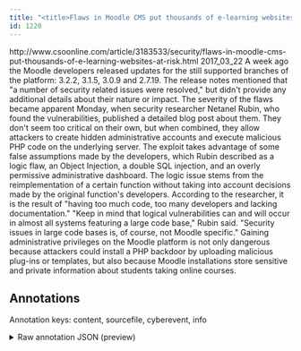 ```yaml
---
title: "<title>Flaws in Moodle CMS put thousands of e-learning websites at risk | CSO Online</title>"
id: 1220
---
```


<title>Flaws in Moodle CMS put thousands of e-learning websites at risk | CSO Online</title>
<source> http://www.csoonline.com/article/3183533/security/flaws-in-moodle-cms-put-thousands-of-e-learning-websites-at-risk.html </source>
<date> 2017_03_22 </date>
<text>
A week ago the Moodle developers released updates for the still supported branches of the platform: 3.2.2, 3.1.5, 3.0.9 and 2.7.19.
The release notes mentioned that "a number of security related issues were resolved," but didn't provide any additional details about their nature or impact.
The severity of the flaws became apparent Monday, when security researcher Netanel Rubin, who found the vulnerabilities, published a detailed blog post about them.
They don't seem too critical on their own, but when combined, they allow attackers to create hidden administrative accounts and execute malicious PHP code on the underlying server.
The exploit takes advantage of some false assumptions made by the developers, which Rubin described as a logic flaw, an Object Injection, a double SQL injection, and an overly permissive administrative dashboard.
The logic issue stems from the reimplementation of a certain function without taking into account decisions made by the original function's developers.
According to the researcher, it is the result of "having too much code, too many developers and lacking documentation."
"Keep in mind that logical vulnerabilities can and will occur in almost all systems featuring a large code base," Rubin said.
"Security issues in large code bases is, of course, not Moodle specific."
Gaining administrative privileges on the Moodle platform is not only dangerous because attackers could install a PHP backdoor by uploading malicious plug-ins or templates, but also because Moodle installations store sensitive and private information about students taking online courses.
</text>



## Annotations

Annotation keys: content, sourcefile, cyberevent, info

<details>
<summary>Raw annotation JSON (preview)</summary>

```json
{
  "content": "A week ago the Moodle developers released updates for the still supported branches of the platform: 3.2.2, 3.1.5, 3.0.9 and 2.7.19. The release notes mentioned that \"a number of security related issues were resolved,\" but didn't provide any additional details about their nature or impact. The severity of the flaws became apparent Monday, when security researcher Netanel Rubin, who found the vulnerabilities, published a detailed blog post about them. They don't seem too critical on their own, but when combined, they allow attackers to create hidden administrative accounts and execute malicious PHP code on the underlying server. The exploit takes advantage of some false assumptions made by the developers, which Rubin described as a logic flaw, an Object Injection, a double SQL injection, and an overly permissive administrative dashboard. The logic issue stems from the reimplementation of a certain function without taking into account decisions made by the original function's developers. According to the researcher, it is the result of \"having too much code, too many developers and lacking documentation.\" \"Keep in mind that logical vulnerabilities can and will occur in almost all systems featuring a large code base,\" Rubin said. \"Security issues in large code bases is, of course, not Moodle specific.\" Gaining administrative privileges on the Moodle platform is not only dangerous because attackers could install a PHP backdoor by uploading malicious plug-ins or templates, but also because Moodle installations store sensitive and private information about students taking online courses",
  "sourcefile": "1220.txt",
  "cyberevent": {
    "hopper": [
      {
        "index": 0,
        "relation": "Same",
        "events": [
          {
            "index": "E4",
            "type": "Vulnerability-related",
            "realis": "Actual",
            "nugget": {
              "startOffset": 316,
              "index": "T12",
              "endOffset": 331,
              "text": "became apparent"
            },
            "argument": [
              {
                "index": "T13",
                "text": "Monday",
                "endOffset": 338,
                "role": {
                  "type": "Time"
                },
                "startOffset": 332,
                "type": "Time"
              },
              {
                "index": "T11",
                "text": "the flaws",
                "endOffset": 315,
                "role": {
                  "type": "Vulnerability"
                },
                "startOffset": 306,
                "type": "Vulnerability"
              }
            ],
            "subtype": "DiscoverVulnerability"
          },
          {
            "index": "E3",
            "type": "Vulnerability-related",
            "realis": "Actual",
            "nugget": {
              "startOffset": 384,
              "index": "T8",
              "endOffset": 389,
              "text": "found"
            },
            "argument": [
              {
                "index": "T10",
                "text": "security researcher Netanel Rubin",
                "endOffset": 378,
                "role": {
                  "type": "Vulnerable_System_Owner"
                },
                "startOffset": 345,
                "type": "Person"
              },
              {
                "index": "T9",
                "text": "the vulnerabilities",
                "endOffset": 409,
                "role": {
                  "type": "Vulnerability"
                },
                "startOffset": 390,
                "type": "Vulnerability"
              }
            ],
            "subtype": "DiscoverVulnerability"
          },
          {
            "index": "E5",
            "type": "Vulnerability-related",
            "realis": "Actual",
            "nugget": {
              "startOffset": 411,
              "index": "T14",
              "endOffset": 420,
           
```
</details>
